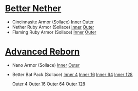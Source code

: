 

# [Better Nether](https://github.com/quiqueck/BetterNether/blob/1.20/src/main/resources/assets/minecraft/textures/models/armor)

 - Cincinnasite Armor (Sollace)
    [Inner](assets/minelittlepony/textures/models/armor/cincinnasite_layer_inner_pony.png)
    [Outer](assets/minelittlepony/textures/models/armor/cincinnasite_layer_outer_pony.png)
 - Nether Ruby Armor (Sollace)
    [Inner](assets/minelittlepony/textures/models/armor/nether_ruby_layer_inner_pony.png)
    [Outer](assets/minelittlepony/textures/models/armor/nether_ruby_layer_outer_pony.png)
 - Flaming Ruby Armor (Sollace)
    [Inner](assets/minelittlepony/textures/models/armor/flaming_ruby_layer_inner_pony.png)
    [Outer](assets/minelittlepony/textures/models/armor/flaming_ruby_layer_outer_pony.png)

# [Advanced Reborn](https://github.com/Pitan76/AdvancedReborn/tree/1.19/src/main/resources/assets/minecraft/textures/models/armor)

 - Nano Armor (Sollace)
    [Inner](assets/minelittlepony/textures/models/armor/nano_layer_inner_pony.png)
    [Outer](assets/minelittlepony/textures/models/armor/nano_layer_outer_pony.png)

 - Better Bat Pack (Sollace)
    [Inner 4](assets/minelittlepony/textures/models/armor/batpack4_layer_inner_pony.png)
    [Inner 16](assets/minelittlepony/textures/models/armor/batpack16_layer_inner_pony.png)
    [Inner 64](assets/minelittlepony/textures/models/armor/batpack64_layer_inner_pony.png)
    [Inner 128](assets/minelittlepony/textures/models/armor/batpack64_layer_inner_pony.png)

    [Outer 4](assets/minelittlepony/textures/models/armor/batpack4_layer_outer_pony.png)
    [Outer 16](assets/minelittlepony/textures/models/armor/batpack16_layer_outer_pony.png)
    [Outer 64](assets/minelittlepony/textures/models/armor/batpack64_layer_outer_pony.png)
    [Outer 128](assets/minelittlepony/textures/models/armor/batpack64_layer_outer_pony.png)
